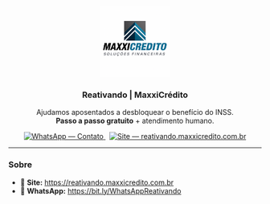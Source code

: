 <p align="center">
  <img src="LOGO-Maxxicredito.png" alt="MaxxiCrédito — Soluções Financeiras" width="140">
</p>

<h3 align="center">Reativando | MaxxiCrédito</h3>
<p align="center">
  Ajudamos aposentados a desbloquear o benefício do INSS.<br>
  <b>Passo a passo gratuito</b> + atendimento humano.
</p>

<p align="center">
  <a href="https://bit.ly/WhatsAppReativando">
    <img alt="WhatsApp — Contato" src="https://img.shields.io/badge/WhatsApp-Contato-25D366?logo=whatsapp&logoColor=white&style=for-the-badge">
  </a>
  &nbsp;
  <a href="https://reativando.maxxicredito.com.br">
    <img alt="Site — reativando.maxxicredito.com.br" src="https://img.shields.io/badge/Site-reativando.maxxicredito.com.br-000?logo=vercel&logoColor=white&style=for-the-badge">
  </a>
</p>

---

### Sobre

- 🔗 **Site:** https://reativando.maxxicredito.com.br  
- 💬 **WhatsApp:** https://bit.ly/WhatsAppReativando
